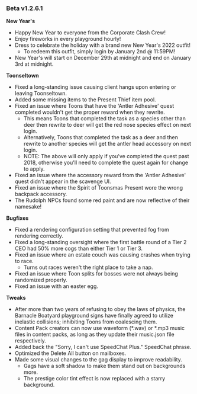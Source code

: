 ### Beta v1.2.6.1
 
**New Year's**
- Happy New Year to everyone from the Corporate Clash Crew!
- Enjoy fireworks in every playground hourly!
- Dress to celebrate the holiday with a brand new New Year's 2022 outfit!
  - To redeem this outfit, simply login by January 2nd @ 11:59PM!
- New Year's will start on December 29th at midnight and end on January 3rd at midnight.
 
**Toonseltown**
- Fixed a long-standing issue causing client hangs upon entering or leaving Toonseltown.
- Added some missing items to the Present Thief item pool.
- Fixed an issue where Toons that have the 'Antler Adhesive' quest completed wouldn't get the proper reward when they rewrite.
  - This means Toons that completed the task as a species other than deer then rewrite to deer will get the red nose species effect on next login.
  - Alternatively, Toons that completed the task as a deer and then rewrite to another species will get the antler head accessory on next login.
  - NOTE: The above will only apply if you've completed the quest past 2018, otherwise you'll need to complete the quest again for change to apply.
- Fixed an issue where the accessory reward from the 'Antler Adhesive' quest didn't appear in the scavenge UI.
- Fixed an issue where the Spirit of Toonsmas Present wore the wrong backpack accessory.
- The Rudolph NPCs found some red paint and are now reflective of their namesake!
 
**Bugfixes**
- Fixed a rendering configuration setting that prevented fog from rendering correctly.
- Fixed a long-standing oversight where the first battle round of a Tier 2 CEO had 50% more cogs than either Tier 1 or Tier 3.
- Fixed an issue where an estate couch was causing crashes when trying to race.
  - Turns out races weren't the right place to take a nap.
- Fixed an issue where Toon splits for bosses were not always being randomized properly.
- Fixed an issue with an easter egg.
 
**Tweaks**
- After more than two years of refusing to obey the laws of physics, the Barnacle Boatyard playground signs have finally agreed to utilize inelastic collisions; inhibiting Toons from coalescing them.
- Content Pack creators can now use waveform (*.wav) or *.mp3 music files in content packs, as long as they update their music.json file respectively.
- Added back the "Sorry, I can't use SpeedChat Plus." SpeedChat phrase.
- Optimized the Delete All button on mailboxes.
- Made some visual changes to the gag display to improve readability.
  - Gags have a soft shadow to make them stand out on backgrounds more.
  - The prestige color tint effect is now replaced with a starry background.